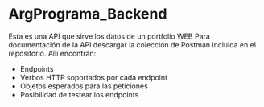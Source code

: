 # ArgPrograma_Backend

Esta es una API que sirve los datos de un portfolio WEB
Para documentación de la API descargar la colección de Postman incluida en el repositorio. Allí encontrán:
- Endpoints
- Verbos HTTP soportados por cada endpoint
- Objetos esperados para las peticiones
- Posibilidad de testear los endpoints
